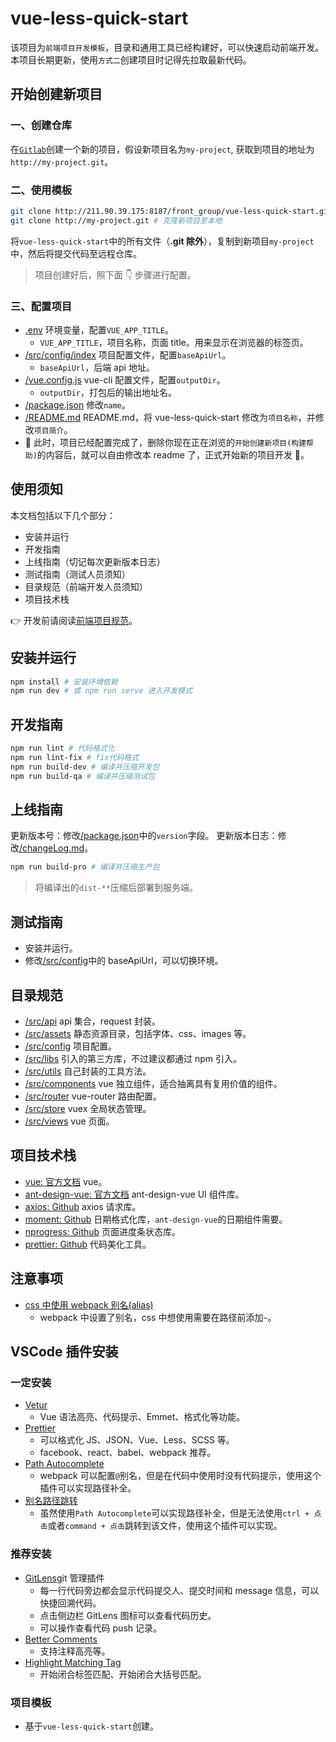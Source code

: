 # vue-less-quick-start

<!-- 构建帮助 start -->

该项目为`前端项目开发模板`，目录和通用工具已经构建好，可以快速启动前端开发。
本项目长期更新，使用`方式二`创建项目时记得先拉取最新代码。

## 开始创建新项目

### 一、创建仓库

在[`Gitlab`](http://211.90.39.175:8187/)创建一个新的项目，假设新项目名为`my-project`, 获取到项目的地址为`http://my-project.git`。

### 二、使用模板

```bash
git clone http://211.90.39.175:8187/front_group/vue-less-quick-start.git # 克隆vue-less-quick-start至本地
git clone http://my-project.git # 克隆新项目至本地
```

将`vue-less-quick-start`中的所有文件（**.git 除外**），复制到新项目`my-project`中，然后将提交代码至远程仓库。

> 项目创建好后，照下面 👇 步骤进行配置。

### 三、配置项目

- [.env](/.env) 环境变量，配置`VUE_APP_TITLE`。
  - `VUE_APP_TITLE`，项目名称，页面 title。用来显示在浏览器的标签页。
- [/src/config/index](/src/config/index.js) 项目配置文件，配置`baseApiUrl`。
  - `baseApiUrl`，后端 api 地址。
- [/vue.config.js](/vue.config.js) vue-cli 配置文件，配置`outputDir`。
  - `outputDir`，打包后的输出地址名。
- [/package.json](/package.json) 修改`name`。
- [/README.md](/README.md) README.md，将 vue-less-quick-start 修改为`项目名称`，并修改`项目简介`。
- 👏 此时，项目已经配置完成了，删除你现在正在浏览的`开始创建新项目(构建帮助)`的内容后，就可以自由修改本 readme 了，正式开始新的项目开发 🤨。

<!-- 构建帮助 end -->

## 使用须知

本文档包括以下几个部分：

- 安装并运行
- 开发指南
- 上线指南（切记每次更新版本日志）
- 测试指南（测试人员须知）
- 目录规范（前端开发人员须知）
- 项目技术栈

👉 开发前请阅读[前端项目规范](./docs/前端项目规范.md)。

## 安装并运行

```bash
npm install # 安装环境依赖
npm run dev # 或 npm run serve 进入开发模式
```

## 开发指南

```bash
npm run lint # 代码格式化
npm run lint-fix # fix代码格式
npm run build-dev # 编译并压缩开发包
npm run build-qa # 编译并压缩测试包
```

## 上线指南

更新版本号：修改[/package.json](/package.json)中的`version`字段。
更新版本日志：修改[/changeLog.md](/changeLog.md)。

```bash
npm run build-pro # 编译并压缩生产包
```

> 将编译出的`dist-**`压缩后部署到服务端。

## 测试指南

- 安装并运行。
- 修改[/src/config](/src/config/index.js)中的 baseApiUrl，可以切换环境。

## 目录规范

- [/src/api](/src/api/index.js) api 集合，request 封装。
- [/src/assets](/src/assets/) 静态资源目录，包括字体、css、images 等。
- [/src/config](/src/config/index.js) 项目配置。
- [/src/libs](/src/libs/) 引入的第三方库，不过建议都通过 npm 引入。
- [/src/utils](/src/utils/) 自己封装的工具方法。
- [/src/components](/src/components/) vue 独立组件，适合抽离具有复用价值的组件。
- [/src/router](/src/router/) vue-router 路由配置。
- [/src/store](/src/store/) vuex 全局状态管理。
- [/src/views](/src/views/) vue 页面。

## 项目技术栈

- [vue: 官方文档](https://cn.vuejs.org/index.html) vue。
- [ant-design-vue: 官方文档](https://antdv.com/docs/vue/introduce-cn/) ant-design-vue UI 组件库。
- [axios: Github](https://github.com/axios/axios) axios 请求库。
- [moment: Github](https://github.com/moment/moment) 日期格式化库，`ant-design-vue`的日期组件需要。
- [nprogress: Github](https://github.com/rstacruz/nprogress) 页面进度条状态库。
- [prettier: Github](https://github.com/prettier/prettier) 代码美化工具。

## 注意事项

- [css 中使用 webpack 别名(alias)](https://www.jianshu.com/p/ef565d7cce71)
  - webpack 中设置了别名，css 中想使用需要在路径前添加`~`。

## VSCode 插件安装

### 一定安装

- [Vetur](https://marketplace.visualstudio.com/items?itemName=octref.vetur)
  - Vue 语法高亮、代码提示、Emmet、格式化等功能。
- [Prettier](https://marketplace.visualstudio.com/items?itemName=esbenp.prettier-vscode)
  - 可以格式化 JS、JSON、Vue、Less、SCSS 等。
  - facebook、react、babel、webpack 推荐。
- [Path Autocomplete](https://marketplace.visualstudio.com/items?itemName=ionutvmi.path-autocomplete)
  - webpack 可以配置`@`别名，但是在代码中使用时没有代码提示，使用这个插件可以实现路径补全。
- [别名路径跳转](https://marketplace.visualstudio.com/items?itemName=lihuiwang.vue-alias-skip)
  - 虽然使用`Path Autocomplete`可以实现路径补全，但是无法使用`ctrl + 点击`或者`command + 点击`跳转到该文件，使用这个插件可以实现。

### 推荐安装

- [GitLens](https://marketplace.visualstudio.com/items?itemName=eamodio.gitlens)git 管理插件
  - 每一行代码旁边都会显示代码提交人、提交时间和 message 信息，可以快捷回溯代码。
  - 点击侧边栏 GitLens 图标可以查看代码历史。
  - 可以操作查看代码 push 记录。
- [Better Comments](https://marketplace.visualstudio.com/items?itemName=aaron-bond.better-comments)
  - 支持注释高亮等。
- [Highlight Matching Tag](https://marketplace.visualstudio.com/items?itemName=vincaslt.highlight-matching-tag)
  - 开始闭合标签匹配、开始闭合大括号匹配。

### 项目模板

- 基于`vue-less-quick-start`创建。
